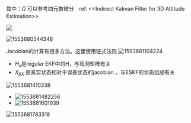 



其中：$\Omega$ 可以参考四元数微分　ref. <<Indirect Kalman Filter for 3D Attitude Estimation>>　

![](/home/pi-sz/Desktop/msckf_note/img/Screenshot%20from%202019-03-20%2014-44-39.png)













![1553680544348](/home/pi-sz/Desktop/msckf_note/images/1553680544348.png)

Jacobian的计算有很多方法。这里使用链式法则  ![1553681104224](/home/pi-sz/Desktop/msckf_note/images/1553681104224.png)

- $H_x$是regular EKF中的H，与观测矩阵有关
- $X_{\delta X}$ 是真实状态相对于误差状态的jacobian ，与ESKF的状态组成有关

![1553681410338](/home/pi-sz/Desktop/msckf_note/images/1553681410338.png)

- ![1553681482256](/home/pi-sz/Desktop/msckf_note/images/1553681482256.png)
- ![1553681601939](/home/pi-sz/Desktop/msckf_note/images/1553681601939.png)

![1553681783318](/home/pi-sz/Desktop/msckf_note/images/1553681783318.png)

